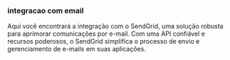 ### integracao com email
Aqui você encontrará a integração com o SendGrid, uma solução robusta para aprimorar comunicações por e-mail. Com uma API confiável e recursos poderosos, o SendGrid simplifica o processo de envio e gerenciamento de e-mails em suas aplicações.
